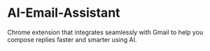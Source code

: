 # AI-Email-Assistant
 Chrome extension that integrates seamlessly with Gmail to help you compose replies faster and smarter using AI.

